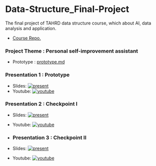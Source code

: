 # Data-Structure_Final-Project
The final project of TAHRD data structure course, which about AI, data analysis and application.
- [Course Repo.]()

### Project Theme : Personal self-improvement assistant
- Prototype : [prototype.md](https://github.com/YunzhenYang-collection/Data-Structure_Final-Project/blob/main/prototype.md)

### Presentation 1 :  Prototype 
- Slides: [![present](https://github.com/user-attachments/assets/c0a9faab-ff80-459f-8980-a55475515b1d)](https://www.canva.com/design/DAGj9AQ4ygE/MyS8U03kBWk9X4zEW9S5rQ/view?utm_content=DAGj9AQ4ygE&utm_campaign=designshare&utm_medium=link2&utm_source=uniquelinks&utlId=h683f1beda6)
- Youtube: [![youtube](https://github.com/user-attachments/assets/c8c1ee67-36d8-40e3-a461-a77c50c40546)](https://youtu.be/p0YQKOoa6e0)

### Presentation 2 :  Checkpoint I
- Slides:  [![present](https://github.com/user-attachments/assets/c0a9faab-ff80-459f-8980-a55475515b1d)](https://www.canva.com/design/DAGkCPTGSmo/3ZoeB_ek75T_Zd4XDpNp6Q/view?utm_content=DAGkCPTGSmo&utm_campaign=designshare&utm_medium=link2&utm_source=uniquelinks&utlId=h769b8e7cc6)
- Youtube: [![youtube](https://github.com/user-attachments/assets/c8c1ee67-36d8-40e3-a461-a77c50c40546)](https://youtu.be/Pjx4xH7yrRE)

- ### Presentation 3 :  Checkpoint II
- Slides:  [![present](https://github.com/user-attachments/assets/c0a9faab-ff80-459f-8980-a55475515b1d)](https://www.canva.com/design/DAGmlsrv_GI/0h5GG23bB4PoBgnwyQnKww/view?utm_content=DAGmlsrv_GI&utm_campaign=designshare&utm_medium=link2&utm_source=uniquelinks&utlId=h3e2cdb1109)
- Youtube: [![youtube](https://github.com/user-attachments/assets/c8c1ee67-36d8-40e3-a461-a77c50c40546)](https://youtu.be/kjWxW58oR74)
